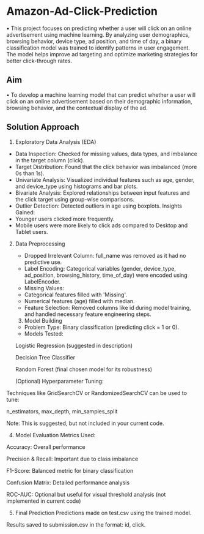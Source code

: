 # Amazon-Ad-Click-Prediction
•	This project focuses on predicting whether a user will click on an online advertisement using machine learning. By analyzing user demographics, browsing behavior, device type, ad position, and time of day, a binary classification model was trained to identify patterns in user engagement. The model helps improve ad targeting and optimize marketing strategies for better click-through rates.
## Aim
•	To develop a machine learning model that can predict whether a user will click on an online advertisement based on their demographic information, browsing behavior, and the contextual display of the ad.
## Solution Approach
1. Exploratory Data Analysis (EDA)
 - Data Inspection: Checked for missing values, data types, and imbalance in the target column (click).
  - Target Distribution: Found that the click behavior was imbalanced (more 0s than 1s).
  - Univariate Analysis: Visualized individual features such as age, gender, and device_type using histograms and bar plots.
  - Bivariate Analysis: Explored relationships between input features and the click target using group-wise comparisons.
  - Outlier Detection: Detected outliers in age using boxplots.
    Insights Gained:
  - Younger users clicked more frequently.
  - Mobile users were more likely to click ads compared to Desktop and Tablet users.
2. Data Preprocessing
   -  Dropped Irrelevant Column: full_name was removed as it had no predictive use.
   -  Label Encoding: Categorical variables (gender, device_type, ad_position, browsing_history, time_of_day) were encoded using LabelEncoder.
   -  Missing Values:
   - Categorical features filled with 'Missing'.
   - Numerical features (age) filled with median.
   - Feature Selection: Removed columns like id during model training, and handled necessary feature engineering steps.
    3. Model Building
   - Problem Type: Binary classification (predicting click = 1 or 0).
    -    Models Tested:
    
    Logistic Regression (suggested in description)
    
    Decision Tree Classifier
    
    Random Forest (final chosen model for its robustness)
    
    (Optional) Hyperparameter Tuning:

Techniques like GridSearchCV or RandomizedSearchCV can be used to tune:

n_estimators, max_depth, min_samples_split

Note: This is suggested, but not included in your current code.

4. Model Evaluation
Metrics Used:

Accuracy: Overall performance

Precision & Recall: Important due to class imbalance

F1-Score: Balanced metric for binary classification

Confusion Matrix: Detailed performance analysis

ROC-AUC: Optional but useful for visual threshold analysis (not implemented in current code)

5. Final Prediction
Predictions made on test.csv using the trained model.

Results saved to submission.csv in the format: id, click.
